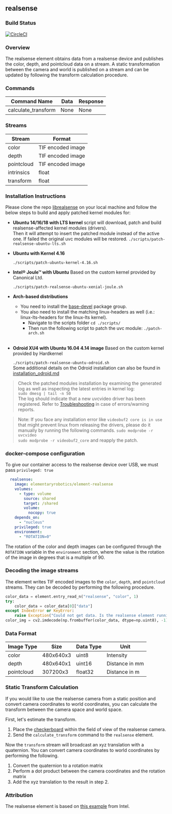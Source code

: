 ## realsense

### Build Status

[![CircleCI](https://circleci.com/gh/elementary-robotics/element-realsense.svg?style=svg&circle-token=381050538b00f6e885ccbc54eb327165be627eef)](https://circleci.com/gh/elementary-robotics/element-realsense)

### Overview
The realsense element obtains data from a realsense device and publishes the color, depth, and pointcloud data on a stream.
A static transformation between the camera and world is published on a stream and can be updated by following the transform calculation procedure.

### Commands
| Command Name           | Data | Response |
| ---------------------- | ---- | -------- |
| calculate_transform    | None | None     |


### Streams
| Stream                 | Format            |
| ---------------------- | ----------------- |
| color                  | TIF encoded image |
| depth                  | TIF encoded image |
| pointcloud             | TIF encoded image |
| intrinsics             | float             |
| transform              | float             |

### Installation Instructions

Please clone the repo [librealsense](https://github.com/IntelRealSense/librealsense) on your local machine and follow the below steps to build and apply patched kernel modules for: <br />

* **Ubuntu 14/16/18 with LTS kernel**
  script will download, patch and build realsense-affected kernel modules (drivers).<br />
  Then it will attempt to insert the patched module instead of the active one. If failed
  the original uvc modules will be restored. `./scripts/patch-realsense-ubuntu-lts.sh` <br />

* **Ubuntu with Kernel 4.16**

  `./scripts/patch-ubuntu-kernel-4.16.sh`<br />

* **Intel® Joule™ with Ubuntu**
  Based on the custom kernel provided by Canonical Ltd.

  `./scripts/patch-realsense-ubuntu-xenial-joule.sh`<br />
* **Arch-based distributions**
  * You need to install the [base-devel](https://www.archlinux.org/groups/x86_64/base-devel/) package group.
  * You also need to install the matching linux-headers as well (i.e.: linux-lts-headers for the linux-lts kernel).<br />
    * Navigate to the scripts folder  `cd ./scripts/`<br />
    * Then run the following script to patch the uvc module: `./patch-arch.sh`<br /><br />
* **Odroid XU4 with Ubuntu 16.04 4.14 image**
  Based on the custom kernel provided by Hardkernel

  `./scripts/patch-realsense-ubuntu-odroid.sh`<br />
  Some additional details on the Odroid installation can also be found in [installation_odroid.md](https://github.com/IntelRealSense/librealsense/blob/master/doc/installation_odroid.md)

> Check the patched modules installation by examining the generated log as well as inspecting the latest entries in kernel log:<br />
      `sudo dmesg | tail -n 50`<br />
    The log should indicate that a new uvcvideo driver has been registered.
       Refer to [Troubleshooting](#Troubleshooting) in case of errors/warning reports.

> Note: If you face any installation error like `videobuf2 core is in use` that might prevent linux from releasing the drivers, please do it manually by running the following commands.
`sudo modprobe -r uvcvideo` <br/>
`sudo modprobe -r videobuf2_core` and reapply the patch.


### docker-compose configuration
To give our container access to the realsense device over USB, we must pass `privileged: true`

```yaml
  realsense:
    image: elementaryrobotics/element-realsense
    volumes:
      - type: volume
        source: shared
        target: /shared
        volume:
          nocopy: true
    depends_on:
      - "nucleus"
    privileged: true
    environment:
      - "ROTATION=0"
```
The rotation of the color and depth images can be configured through the `ROTATION` variable in the `environment` section, where the value is the rotation of the image in degrees that is a multiple of 90.


### Decoding the image streams
The element writes TIF encoded images to the `color`, `depth`, and `pointcloud` streams.
They can be decoded by performing the following procedure.

```python
color_data = element.entry_read_n("realsense", "color", 1)
try:
    color_data = color_data[0]["data"]
except IndexError or KeyError:
    raise Exception("Could not get data. Is the realsense element running?")
color_img = cv2.imdecode(np.frombuffer(color_data, dtype=np.uint8), -1)
```


### Data Format
| Image Type |    Size   | Data Type |       Unit      |
| ---------- | --------- | --------- | --------------- |
| color      | 480x640x3 | uint8     |  Intensity      |
| depth      | 480x640x1 | uint16    | Distance in mm  |
| pointcloud | 307200x3  | float32   | Distance in m   |


### Static Transform Calculation
If you would like to use the realsense camera from a static position and convert camera coordinates to world coordinates, you can calculate the transform between the camera space and world space.

First, let's estimate the transform.
1. Place the [checkerboard](https://raw.githubusercontent.com/elementary-robotics/element-realsense/master/data/checkerboard.png?token=AHgfVAAEjyS03qR-Gb_E2a8Q39t65juDks5b7J0ywA%3D%3D) within the field of view of the realsense camera.
2. Send the `calculate_transform` command to the `realsense` element.

Now the `transform` stream will broadcast an xyz translation with a quaternion. You can convert camera coordinates to world coordinates by performing the following.

1. Convert the quaternion to a rotation matrix
2. Perform a dot product between the camera coordinates and the rotation matrix
3. Add the xyz translation to the result in step 2.

### Attribution
The realsense element is based on [this example](https://github.com/IntelRealSense/librealsense/blob/master/wrappers/python/examples/align-depth2color.py) from Intel.
